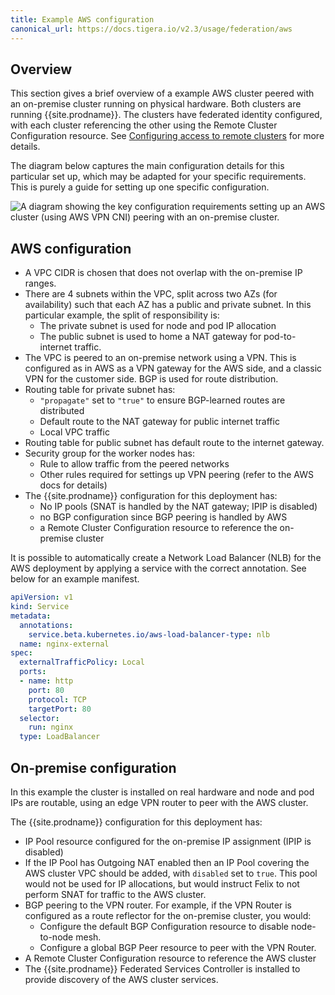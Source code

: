 ```yaml
---
title: Example AWS configuration
canonical_url: https://docs.tigera.io/v2.3/usage/federation/aws
---
```


## Overview

This section gives a brief overview of a example AWS cluster peered with an on-premise cluster running on physical hardware.
Both clusters are running {{site.prodname}}. The clusters have federated identity configured, with each cluster
referencing the other using the Remote Cluster Configuration resource. See [Configuring access to remote clusters](./configure-rcc) for
more details.

The diagram below captures the main configuration details for this particular set up, which may be adapted for your specific
requirements. This is purely a guide for setting up one specific configuration.

![A diagram showing the key configuration requirements setting up an AWS cluster (using AWS VPN CNI) peering
with an on-premise cluster.](/images/federation/aws-rcc.svg)

## AWS configuration
- A VPC CIDR is chosen that does not overlap with the on-premise IP ranges.
- There are 4 subnets within the VPC, split across two AZs (for availability) such that each AZ has a public and private subnet. In this
  particular example, the split of responsibility is:
  - The private subnet is used for node and pod IP allocation
  - The public subnet is used to home a NAT gateway for pod-to-internet traffic.
- The VPC is peered to an on-premise network using a VPN. This is configured as in AWS as a VPN gateway for the AWS side, and a
  classic VPN for the customer side. BGP is used for route distribution.
- Routing table for private subnet has:
  - ``"propagate"`` set to ``"true"`` to ensure BGP-learned routes are distributed
  - Default route to the NAT gateway for public internet traffic
  - Local VPC traffic
- Routing table for public subnet has default route to the internet gateway.
- Security group for the worker nodes has:
  - Rule to allow traffic from the peered networks
  - Other rules required for settings up VPN peering (refer to the AWS docs for details)
- The {{site.prodname}} configuration for this deployment has:
  - No IP pools (SNAT is handled by the NAT gateway; IPIP is disabled)
  - no BGP configuration since BGP peering is handled by AWS
  - a Remote Cluster Configuration resource to reference the on-premise cluster

It is possible to automatically create a Network Load Balancer (NLB) for the AWS deployment by applying a service with the
correct annotation. See below for an example manifest.

```yaml
apiVersion: v1
kind: Service
metadata:
  annotations:
    service.beta.kubernetes.io/aws-load-balancer-type: nlb
  name: nginx-external
spec:
  externalTrafficPolicy: Local
  ports:
  - name: http
    port: 80
    protocol: TCP
    targetPort: 80
  selector:
    run: nginx
  type: LoadBalancer
```

## On-premise configuration
In this example the cluster is installed on real hardware and node and pod IPs are routable,
using an edge VPN router to peer with the AWS cluster.

The {{site.prodname}} configuration for this deployment has:
- IP Pool resource configured for the on-premise IP assignment (IPIP is disabled)
- If the IP Pool has Outgoing NAT enabled then an IP Pool covering the AWS cluster VPC should be added, with `disabled`
  set to `true`. This pool would not be used for IP allocations, but would instruct Felix to not perform SNAT for traffic
  to the AWS cluster.
- BGP peering to the VPN router. For example, if the VPN Router is configured as a route reflector for the on-premise cluster, you would:
  - Configure the default BGP Configuration resource to disable node-to-node mesh.
  - Configure a global BGP Peer resource to peer with the VPN Router.
- A Remote Cluster Configuration resource to reference the AWS cluster
- The {{site.prodname}} Federated Services Controller is installed to provide discovery of the AWS cluster
  services.

